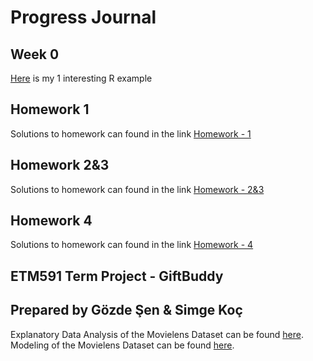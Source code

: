 # Progress Journal

## Week 0
[Here](Interesting_R_Examples.html) is my 1 interesting R example 

## Homework 1
Solutions to homework can found in the link
[Homework - 1](https://etm-58d.github.io/spring20-kocsimge/Simge_Koc_HW1.html)

## Homework 2&3
Solutions to homework can found in the link
[Homework - 2&3](https://etm-58d.github.io/spring20-kocsimge/Simge_Koc_HW0203.html)

## Homework 4
Solutions to homework can found in the link
[Homework - 4](https://etm-58d.github.io/spring20-kocsimge/Simge_Koc_HW04.html)

## ETM591 Term Project - GiftBuddy
## Prepared by Gözde Şen  & Simge Koç
Explanatory Data Analysis of the Movielens Dataset can be found [here](https://etm-58d.github.io/spring20-kocsimge/ETM591_GiftBuddy_(MovieRecommendations)_EDA_Notebook.html).
Modeling of the Movielens Dataset can be found [here](https://etm-58d.github.io/spring20-kocsimge/ETM591_GiftBuddy_(MovieRecommendations)_Modeling_Notebook.html).
